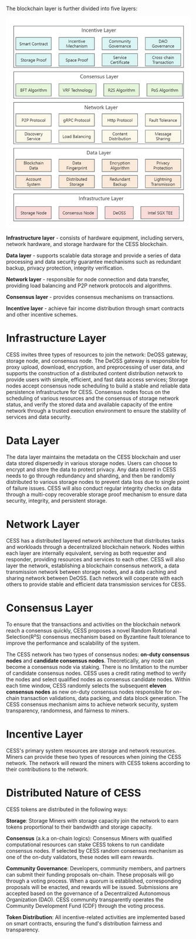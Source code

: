 The blockchain layer is further divided into five layers:

![Blockchain Architecture](../assets/concepts/blockchain-arch/blockchain-arch.png)

**Infrastructure layer** - consists of hardware equipment, including servers, network hardware, and storage hardware for the CESS blockchain.

**Data layer** - supports scalable data storage and provide a series of data processing and data security guarantee mechanisms such as redundant backup, privacy protection, integrity verification.

**Network layer** - responsible for node connection and data transfer, providing load balancing and P2P network protocols and algorithms.

**Consensus layer** - provides consensus mechanisms on transactions.

**Incentive layer** - achieve fair income distribution through smart contracts and other incentive schemes.

# Infrastructure Layer

CESS invites three types of resources to join the network: DeOSS gateway, storage node, and consensus node. The DeOSS gateway is responsible for proxy upload, download, encryption, and preprocessing of user data, and supports the construction of a distributed content distribution network to provide users with simple, efficient, and fast data access services; Storage nodes accept consensus node scheduling to build a stable and reliable data persistence infrastructure for CESS. Consensus nodes focus on the scheduling of various resources and the consensus of storage network status, and verify the stored data and available capacity of the entire network through a trusted execution environment to ensure the stability of services and data security.

# Data Layer

The data layer maintains the metadata on the CESS blockchain and user data stored dispersedly in various storage nodes. Users can choose to encrypt and store the data to protect privacy. Any data stored in CESS needs to go through redundancy and sharding, and then be randomly distributed to various storage nodes to prevent data loss due to single point of failure issues. CESS will also conduct regular integrity checks on data through a multi-copy recoverable storage proof mechanism to ensure data security, integrity, and persistent storage.

# Network Layer

CESS has a distributed layered network architecture that distributes tasks and workloads through a decentralized blockchain network. Nodes within each layer are internally equivalent, serving as both requester and responder, providing resources and services to each other. CESS will also layer the network, establishing a blockchain consensus network, a data transmission network between storage nodes, and a data caching and sharing network between DeOSS. Each network will cooperate with each others to provide stable and efficient data transmission services for CESS.

# Consensus Layer

To ensure that the transactions and activities on the blockchain network reach a consensus quickly, CESS proposes a novel Random Rotational Selection(R²S) consensus mechanism based on Byzantine fault tolerance to improve the performance and scalability of the system.

The CESS network has two types of consensus nodes: **on-duty consensus nodes** and **candidate consensus nodes**. Theoretically, any node can become a consensus node via staking. There is no limitation to the number of candidate consensus nodes. CESS uses a credit rating method to verify the nodes and select qualified nodes as consensus candidate nodes. Within each time window, CESS randomly selects the subsequent **eleven consensus nodes** as new on-duty consensus nodes responsible for on-chain transaction validations, data packing, and data block generation. The CESS consensus mechanism aims to achieve network security, system transparency, randomness, and fairness to miners.

# Incentive Layer

CESS's primary system resources are storage and network resources. Miners can provide these two types of resources when joining the CESS network. The network will reward the miners with CESS tokens according to their contributions to the network.

# Distributed Nature of CESS

CESS tokens are distributed in the following ways:

**Storage**: Storage Miners with storage capacity join the network to earn tokens proportional to their bandwidth and storage capacity.

**Consensus** (a.k.a on-chain logics): Consensus Miners with qualified computational resources can stake CESS tokens to run candidate consensus nodes. If selected by CESS random consensus mechanism as one of the on-duty validators, these nodes will earn rewards.

**Community Governance**: Developers, community members, and partners can submit their funding proposals on-chain. These proposals will go through a voting process. When a quorum is established, corresponding proposals will be enacted, and rewards will be issued. Submissions are accepted based on the governance of a Decentralized Autonomous Organization (DAO). CESS community transparently operates the Community Development Fund (CDF) through the voting process.

**Token Distribution**: All incentive-related activities are implemented based on smart contracts, ensuring the fund's distribution fairness and transparency.
